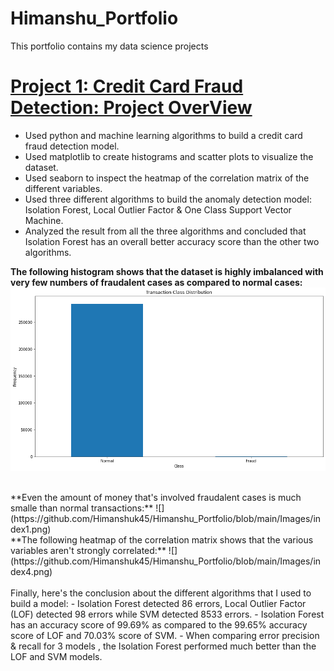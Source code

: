 # Himanshu_Portfolio
This portfolio contains my data science projects

# [Project 1: Credit Card Fraud Detection: Project OverView](https://github.com/Himanshuk45/Himanshu_Portfolio/blob/main/CreditCard_FraudDetection.ipynb)
- Used python and machine learning algorithms to build a credit card fraud detection model. <br />
- Used matplotlib to create histograms and scatter plots to visualize the dataset. <br />
- Used seaborn to inspect the heatmap of the correlation matrix of the different variables. <br />
- Used three different algorithms to build the anomaly detection model: Isolation Forest, Local Outlier Factor & One Class Support Vector Machine. <br />
- Analyzed the result from all the three algorithms and concluded that Isolation Forest has an overall better accuracy score than the other two algorithms.

**The following histogram shows that the dataset is highly imbalanced with very few numbers of fraudalent cases as compared to normal cases:** <br />
<img src="https://github.com/Himanshuk45/Himanshu_Portfolio/blob/main/Images/index.png" class="img-responsive" alt=""> </div>

<br />
**Even the amount of money that's involved fraudalent cases is much smalle than normal transactions:**
![](https://github.com/Himanshuk45/Himanshu_Portfolio/blob/main/Images/index1.png)
<br />
**The following heatmap of the correlation matrix shows that the various variables aren't strongly correlated:**
![](https://github.com/Himanshuk45/Himanshu_Portfolio/blob/main/Images/index4.png)
<br /><br />
Finally, here's the conclusion about the different algorithms that I used to build a model:
- Isolation Forest detected 86 errors, Local Outlier Factor (LOF) detected 98 errors while SVM detected 8533 errors.
- Isolation Forest has an accuracy score of 99.69% as compared to the 99.65% accuracy score of LOF and 70.03% score of SVM.
- When comparing error precision & recall for 3 models , the Isolation Forest performed much better than the LOF and SVM models.
